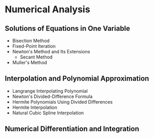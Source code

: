 # Numerical Analysis

## Solutions of Equations in One Variable
- Bisection Method
- Fixed-Point Iteration
- Newton's Method and Its Extensions
  - Secant Method
- Muller's Method

## Interpolation and Polynomial Approximation
- Langrange Interpolating Polynomial
- Newton's Divided-Difference Formula
- Hermite Polynomials Using Divided Differences
- Hermite Interpolation
- Natural Cubic Spline Interpolation

## Numerical Differentiation and Integration
